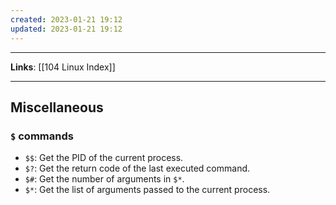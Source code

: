 ```yaml
---
created: 2023-01-21 19:12
updated: 2023-01-21 19:12
---
```

---
**Links**: [[104 Linux Index]]

---
## Miscellaneous
### `$` commands
- `$$`: Get the PID of the current process.
- `$?`: Get the return code of the last executed command.  
- `$#`: Get the number of arguments in `$*`.
- `$*`: Get the list of arguments passed to the current process.